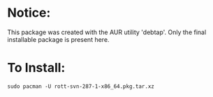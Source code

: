 # Notice:

This package was created with the AUR utility 'debtap'. Only the final installable package is present here.

# To Install:


```
sudo pacman -U rott-svn-287-1-x86_64.pkg.tar.xz 
```
